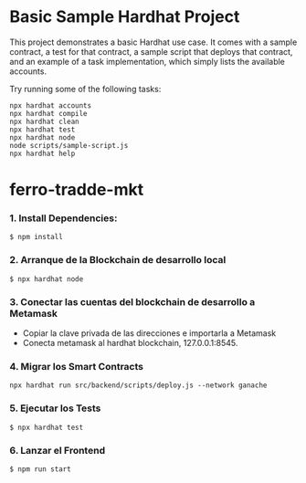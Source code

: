 # Basic Sample Hardhat Project

This project demonstrates a basic Hardhat use case. It comes with a sample contract, a test for that contract, a sample script that deploys that contract, and an example of a task implementation, which simply lists the available accounts.

Try running some of the following tasks:

```shell
npx hardhat accounts
npx hardhat compile
npx hardhat clean
npx hardhat test
npx hardhat node
node scripts/sample-script.js
npx hardhat help
```
# ferro-tradde-mkt

### 1. Install Dependencies:
`$ npm install`
### 2. Arranque de la Blockchain de desarrollo local
`$ npx hardhat node`

### 3. Conectar las cuentas del blockchain de desarrollo a Metamask
- Copiar la clave privada de las direcciones e importarla a Metamask
- Conecta metamask al hardhat blockchain, 127.0.0.1:8545.

### 4. Migrar los Smart Contracts
`npx hardhat run src/backend/scripts/deploy.js --network ganache`

### 5. Ejecutar los Tests
`$ npx hardhat test`

### 6. Lanzar el Frontend
`$ npm run start`
